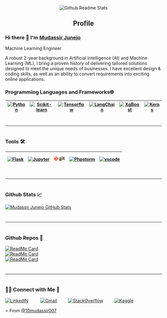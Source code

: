 <p align="center">
 <img width="100px" src="https://res.cloudinary.com/anuraghazra/image/upload/v1594908242/logo_ccswme.svg" align="center" alt="Github Readme Stats" />
 <h2 align="center">Profile</h2>
</p>

### Hi there 👋 I'm [Mudassir Junejo](https://github.com/10mudassir007/10mudassir007.github.io)
Machine Learning Engineer


<div>
 <p>
A robust 2-year background in Artificial Intelligence (AI) and Machine Learning (ML), I bring a proven history of delivering tailored solutions designed to meet the unique needs of businesses.
I have excellent design & coding skills, as well as an ability to convert requirements into exciting online applications.  
</p>
</div>

### Programming Languages and Frameworks🌐
| [<img src="https://static-00.iconduck.com/assets.00/python-icon-512x509-pyuo2h5v.png" alt="Python" width="36">](https://www.python.org/) |  [<img src="https://upload.wikimedia.org/wikipedia/commons/thumb/0/05/Scikit_learn_logo_small.svg/1200px-Scikit_learn_logo_small.svg.png" alt="Scikit-learn" width="38">](https://scikit-learn.org/stable/) | [<img src="https://static-00.iconduck.com/assets.00/tensorflow-icon-955x1024-hd4xzbqj.png" alt="Tensorflow" width="36">](https://www.tensorflow.org/) |  [<img src="https://cdn.analyticsvidhya.com/wp-content/uploads/2023/07/langchain3.png" alt="LangChain" width="36">](https://python.langchain.com/docs/get_started/introduction)| [<img src="https://www.intel.com/content/dam/www/central-libraries/us/en/images/2022-11/xgboost-logo-rwd.png.rendition.intel.web.480.360.png" alt="XgBoost" width="50">](https://xgboost.readthedocs.io/)  | [<img src="https://encrypted-tbn0.gstatic.com/images?q=tbn:ANd9GcSqLTY8HDdS9sbvXV910Gn0cI_iqNn5G19Nf68-p59kWw&s" alt="Keras" width="36">]([https://keras.io/])  |
|---|---|---|---|---|---|

#
***
# 
### Tools 🛠️

| [<img src="https://banner2.cleanpng.com/20180809/hvf/kisspng-flask-by-example-web-framework-python-bottle-sebastian-estenssoro-5b6c0aa33b3b57.9170119715338072672426.jpg" alt="Flask" width="36">](https://flask.palletsprojects.com/) |  [<img src="https://upload.wikimedia.org/wikipedia/commons/thumb/3/38/Jupyter_logo.svg/1200px-Jupyter_logo.svg.png" alt="Jupyter" width="36">](https://jupyter.org/) | [<img src="https://raw.githubusercontent.com/github/explore/80688e429a7d4ef2fca1e82350fe8e3517d3494d/topics/git/git.png" alt="Git" width="36">](https://git-scm.com/) |  [<img src="https://upload.wikimedia.org/wikipedia/commons/thumb/b/ba/Pytest_logo.svg/200px-Pytest_logo.svg.png" alt="Phpstorm" width="36">](https://pytest.org/) | [<img src="https://upload.wikimedia.org/wikipedia/commons/thumb/9/9a/Visual_Studio_Code_1.35_icon.svg/512px-Visual_Studio_Code_1.35_icon.svg.png" alt="vscode" width="36">](https://code.visualstudio.com/)
|---|---|---|---|---|
#
***
#
### Github Stats 📈

[![Mudassir Junejo GitHub Stats](https://github-readme-stats.vercel.app/api?username=10mudassir007&show_icons=true&count_private=false)](https://github.com/10mudassir007)
#
***
#
### Github Repos 💼

[![ReadMe Card](https://github-readme-stats.vercel.app/api/pin/?username=10mudassir007&repo=House-Price-Predictor-Using-Linear-Regression&show_owner=false)](https://github.com/10mudassir007/House-Price-Predictor-Using-Linear-Regression)  
[![ReadMe Card](https://github-readme-stats.vercel.app/api/pin/?username=10mudassir007&repo=CHATBOT&show_owner=false)](https://github.com/10mudassir007/CHATBOT)  
[![ReadMe Card](https://github-readme-stats.vercel.app/api/pin/?username=10mudassir007&repo=Sentiment-Analysis&show_owner=false)](https://github.com/10mudassir007/Sentiment-Analysis)
#
***
#
<h3> 🤝🏻 Connect with Me 🤝 </h3>



[<img src="https://static-00.iconduck.com/assets.00/linkedin-icon-512x512-vkm0drb1.png" alt="LinkedIN" width="50">](https://www.linkedin.com/in/mudassir-junejo-52784a269/)
&nbsp;&nbsp;&nbsp;&nbsp;&nbsp;&nbsp;&nbsp;&nbsp;
[<img src="https://cdn4.iconfinder.com/data/icons/logos-brands-in-colors/48/google-gmail-512.png" alt="Gmail" width="50">](mailto:muddassir032@gmail.com)&nbsp;&nbsp;&nbsp;&nbsp;&nbsp;&nbsp;&nbsp;&nbsp;
[<img src="https://cdn-icons-png.flaticon.com/512/2626/2626299.png" alt="StackOverflow" width="50">](https://stackoverflow.com/users/23309097/mudassir-junejo)&nbsp;&nbsp;&nbsp;&nbsp;&nbsp;&nbsp;&nbsp;&nbsp;
[<img src="https://cdn4.iconfinder.com/data/icons/logos-and-brands/512/189_Kaggle_logo_logos-512.png" alt="Kaggle" width="50">](https://www.kaggle.com/staniska)



</p>


⭐️ From [@10mudassir007](https://github.com/10mudassir007)
